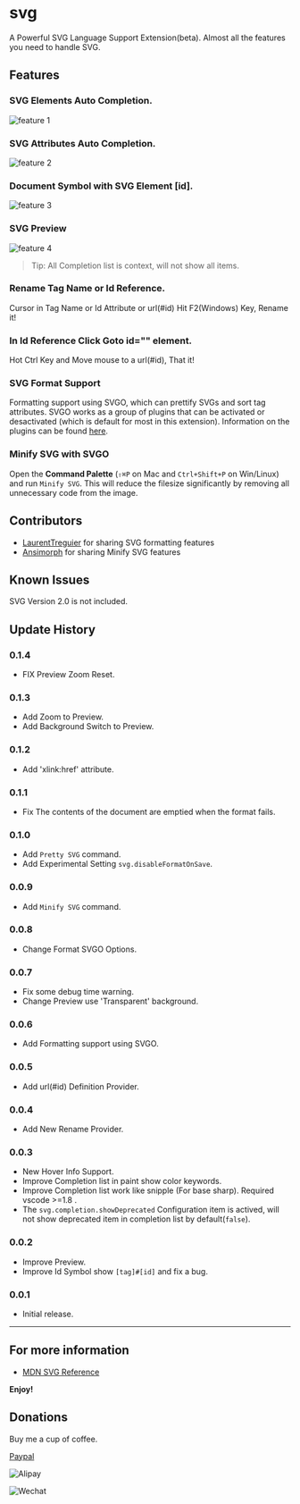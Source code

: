 # svg

A Powerful SVG Language Support Extension(beta).
Almost all the features you need to handle SVG.

## Features

### SVG Elements Auto Completion.

![feature 1](images/f1.png)

### SVG Attributes Auto Completion.

![feature 2](images/f2.png)

### Document Symbol with SVG Element [id].

![feature 3](images/f3.png)

### SVG Preview

![feature 4](images/f4.png)

> Tip: All Completion list is context, will not show all items.

### Rename Tag Name or Id Reference.

Cursor in Tag Name or Id Attribute or url(#id) Hit F2(Windows) Key, Rename it!

### In Id Reference Click Goto id="" element.

Hot Ctrl Key and Move mouse to a url(#id), That it!

### SVG Format Support
Formatting support using SVGO, which can prettify SVGs and sort tag attributes.
SVGO works as a group of plugins that can be activated or desactivated (which is default for most in this extension).
Information on the plugins can be found [here](https://www.npmjs.com/package/svgo).

### Minify SVG with SVGO

Open the **Command Palette** (`⇧⌘P` on Mac and `Ctrl+Shift+P` on Win/Linux) and run `Minify SVG`. This will reduce the filesize significantly by removing all unnecessary code from the image.

## Contributors

* [LaurentTreguier](https://github.com/LaurentTreguier) for sharing SVG formatting features
* [Ansimorph](https://github.com/Ansimorph) for sharing Minify SVG features

## Known Issues

SVG Version 2.0 is not included.

## Update History

### 0.1.4
* FIX Preview Zoom Reset.

### 0.1.3
* Add Zoom to Preview.
* Add Background Switch to Preview.

### 0.1.2
* Add 'xlink:href' attribute.

### 0.1.1
* Fix The contents of the document are emptied when the format fails.

### 0.1.0
* Add `Pretty SVG` command.
* Add Experimental Setting `svg.disableFormatOnSave`.

### 0.0.9
* Add `Minify SVG` command.

### 0.0.8
* Change Format SVGO Options.

### 0.0.7
* Fix some debug time warning.
* Change Preview use 'Transparent' background.

### 0.0.6
* Add Formatting support using SVGO.

### 0.0.5
* Add url(#id) Definition Provider.

### 0.0.4
* Add New Rename Provider.

### 0.0.3
* New Hover Info Support.
* Improve Completion list in paint show color keywords.
* Improve Completion list work like snipple (For base sharp). Required vscode >=1.8 .
* The `svg.completion.showDeprecated` Configuration item is actived, will not show deprecated item in completion list by default(`false`).

### 0.0.2

* Improve Preview.
* Improve Id Symbol show `[tag]#[id]` and fix a bug.

### 0.0.1

* Initial release.

-----------------------------------------------------------------------------------------------------------
## For more information

* [MDN SVG Reference](https://developer.mozilla.org/en-US/docs/Web/SVG)

**Enjoy!**

## Donations
Buy me a cup of coffee.

[Paypal](https://www.paypal.me/jockli)

![Alipay](images/alipay.jpg)

![Wechat](images/wechatpay.jpg)